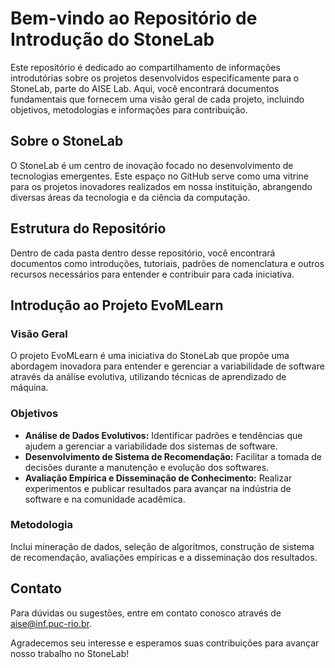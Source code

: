 # Bem-vindo ao Repositório de Introdução do StoneLab

Este repositório é dedicado ao compartilhamento de informações introdutórias sobre os projetos desenvolvidos especificamente para o StoneLab, parte do AISE Lab. Aqui, você encontrará documentos fundamentais que fornecem uma visão geral de cada projeto, incluindo objetivos, metodologias e informações para contribuição.

## Sobre o StoneLab

O StoneLab é um centro de inovação focado no desenvolvimento de tecnologias emergentes. Este espaço no GitHub serve como uma vitrine para os projetos inovadores realizados em nossa instituição, abrangendo diversas áreas da tecnologia e da ciência da computação.

## Estrutura do Repositório

Dentro de cada pasta dentro desse repositório, você encontrará documentos como introduções, tutoriais, padrões de nomenclatura e outros recursos necessários para entender e contribuir para cada iniciativa.

## Introdução ao Projeto EvoMLearn

### Visão Geral
O projeto EvoMLearn é uma iniciativa do StoneLab que propõe uma abordagem inovadora para entender e gerenciar a variabilidade de software através da análise evolutiva, utilizando técnicas de aprendizado de máquina.

### Objetivos
- **Análise de Dados Evolutivos:** Identificar padrões e tendências que ajudem a gerenciar a variabilidade dos sistemas de software.
- **Desenvolvimento de Sistema de Recomendação:** Facilitar a tomada de decisões durante a manutenção e evolução dos softwares.
- **Avaliação Empírica e Disseminação de Conhecimento:** Realizar experimentos e publicar resultados para avançar na indústria de software e na comunidade acadêmica.

### Metodologia
Inclui mineração de dados, seleção de algoritmos, construção de sistema de recomendação, avaliações empíricas e a disseminação dos resultados.

## Contato

Para dúvidas ou sugestões, entre em contato conosco através de aise@inf.puc-rio.br.

Agradecemos seu interesse e esperamos suas contribuições para avançar nosso trabalho no StoneLab!
